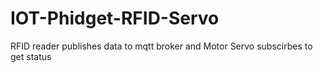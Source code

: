 # IOT-Phidget-RFID-Servo
RFID reader publishes data to mqtt broker and Motor Servo subscirbes to get status
